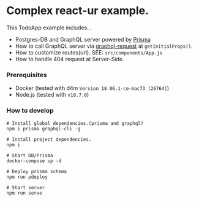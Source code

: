 # Complex react-ur example.
This TodoApp example includes...

- Postgres-DB and GraphQL server powered by [Prisma](https://www.prisma.io/)
- How to call GraphQL server via [graphql-request](https://github.com/prisma/graphql-request) at `getInitialProps()`.
- How to customize routes(url). SEE: `src/components/App.js`
- How to handle 404 request at Server-Side.

### Prerequisites

- Docker (tested with d4m `Version 18.06.1-ce-mac73 (26764)`)
- Node.js (tested with `v10.7.0`)

### How to develop

```
# Install global dependencies.(prisma and graphql)
npm i prisma graphql-cli -g

# Install project dependencies.
npm i

# Start DB/Prisma
docker-compose up -d

# Deploy prisma schema
npm run pdeploy

# Start server
npm run serve
```